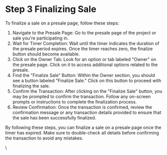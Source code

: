 # Step 3 Finalizing Sale

To finalize a sale on a presale page, follow these steps:

1. Navigate to the Presale Page: Go to the presale page of the project or sale you're participating in.
2. Wait for Timer Completion: Wait until the timer indicates the duration of the presale period expires. Once the timer reaches zero, the finalize button should become available.
3. Click on the Owner Tab: Look for an option or tab labeled "Owner" on the presale page. Click on it to access additional options related to the presale.
4. Find the "Finalize Sale" Button: Within the Owner section, you should see a button labeled "Finalize Sale." Click on this button to proceed with finalizing the sale.
5. Confirm the Transaction: After clicking on the "Finalize Sale" button, you may be prompted to confirm the transaction. Follow any on-screen prompts or instructions to complete the finalization process.
6. Review Confirmation: Once the transaction is confirmed, review the confirmation message or any transaction details provided to ensure that the sale has been successfully finalized.

By following these steps, you can finalize a sale on a presale page once the timer has expired. Make sure to double-check all details before confirming the transaction to avoid any mistakes.

\


&#x20;
